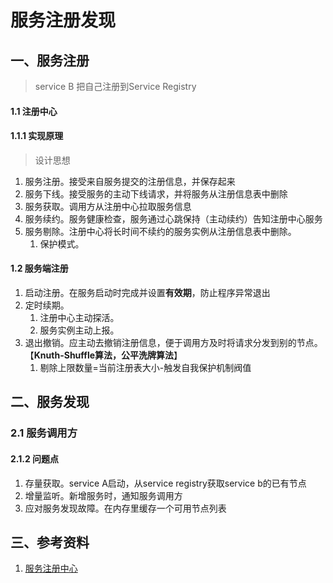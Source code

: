 # 服务注册发现

## 一、服务注册

> service B 把自己注册到Service Registry

#### 1.1 注册中心

#### 1.1.1 实现原理

> 设计思想

1. 服务注册。接受来自服务提交的注册信息，并保存起来
2. 服务下线。接受服务的主动下线请求，并将服务从注册信息表中删除
3. 服务获取。调用方从注册中心拉取服务信息
4. 服务续约。服务健康检查，服务通过心跳保持（主动续约）告知注册中心服务
5. 服务剔除。注册中心将长时间不续约的服务实例从注册信息表中删除。
   1. 保护模式。

#### 1.2 服务端注册

1. 启动注册。在服务启动时完成并设置**有效期**，防止程序异常退出
2. 定时续期。
   1. 注册中心主动探活。
   2. 服务实例主动上报。
3. 退出撤销。应主动去撤销注册信息，便于调用方及时将请求分发到别的节点。【**Knuth-Shuffle算法，公平洗牌算法**】
   1. 剔除上限数量=当前注册表大小-触发自我保护机制阀值

## 二、服务发现

### 2.1 服务调用方

#### 2.1.2 问题点

1. 存量获取。service A启动，从service registry获取service b的已有节点
2. 增量监听。新增服务时，通知服务调用方
3. 应对服务发现故障。在内存里缓存一个可用节点列表

## 三、参考资料

1. [服务注册中心](https://mp.weixin.qq.com/s/WZ6HG-ZLFiBJLbE29vTr3g)